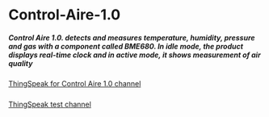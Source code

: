 # Control-Aire-1.0

#####  Control Aire 1.0. detects and measures temperature, humidity, pressure and gas with a component called BME680. In idle mode, the product displays real-time clock and in active mode, it shows measurement of air quality
[ThingSpeak for Control Aire 1.0 channel](https://thingspeak.com/channels/1222961/private_show "ThingSpeak test channel")
#####





[ThingSpeak test channel](https://thingspeak.com/channels/1223435/private_show "ThingSpeak test channel")


